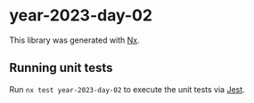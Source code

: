 # year-2023-day-02

This library was generated with [Nx](https://nx.dev).

## Running unit tests

Run `nx test year-2023-day-02` to execute the unit tests via [Jest](https://jestjs.io).
